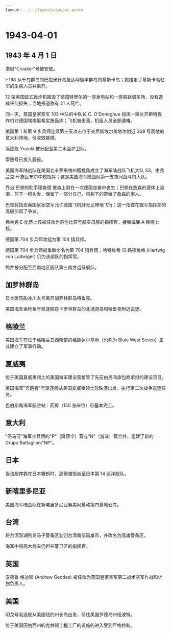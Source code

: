 ```yaml
---
layout: ../../layouts/Layout.astro
---
```


# 1943-04-01

## 1943 年 4 月 1 日

潜艇"Croaker"号被安放。

I-168
从千岛群岛的巴拉米什岛抵达阿留申群岛的基斯卡岛；她接走了基斯卡岛驻军的生病人员并离开。

12
架英国蚊式轰炸机摧毁了德国特里尔的一座发电站和一座铁路调车场，没有造成任何损失；当地报道称有
21 人死亡。

同一天，英国皇家空军 103 中队的中队长 C. O\'Donoghue
指挥一架兰开斯特轰炸机对德国埃梅里希实施轰炸；飞机被击落，机组人员全部遇难。

美国第 1 和第 9 步兵师连续第三天攻击位于突尼斯埃尔盖塔尔附近 369
号高地的意大利阵地，但收效甚微。

驱逐舰 Yuzuki 被分配至第二水面护卫队。

索恩号已投入服役。

美国海军陆战队在美国北卡罗来纳州樱桃角成立了海军陆战队飞机大队
S3，由弗兰克·H·施瓦布尔中校指挥；这是美国海军陆战队第一支夜间战斗机大队。

乔治·巴顿的助手理查德·詹森上尉在一次德国空袭中丧生；巴顿在詹森的遗体上流泪，剪下一绺头发，保留了一部分自己，将剩下的寄给了詹森的家人。

巴顿将指责英国皇家空军允许德国飞机肆无忌惮地飞行；这一指控在盟军指挥部的高层引起了争议。

弗兰克·E·比蒂上校被任命为哥伦比亚号航空母舰的指挥官，接替威廉·A·赫德上校。

德国第 704 步兵师改组为第 104 猎兵师。

德国第 704 步兵师被重新命名为第 704 猎兵团；哈特维希·冯·路德维格
(Hartwig von Ludwiger) 仍为该部队的指挥官。

鸭井被分配至西南地区舰队第三南方远征舰队。

## 加罗林群岛

日本医院船冰川丸号离开加罗林群岛特鲁克。

美国海军金枪鱼号驱逐舰在卡罗林群岛的北通道岛和特鲁克附近巡逻。

## 格陵兰

美国海军在位于格陵兰岛西南部的格朗达尔基地（也称为 Bluie West
Seven）正式建立了军事行动。

## 夏威夷

位于美国夏威夷领土的美国海军建设营接管了先前由民间承包商承担的建设项目。

美国海军"奔跑者"号驱逐舰从美国夏威夷领土珍珠港出发，执行第二次战争巡逻任务。

巴伯斯角海军航空站：药房（150 张床位）已基本完工。

## 意大利

"圣马可"海军步兵团的"P"（降落伞）营与"N"（游泳）营合并，组建了新的 Grupo
Battaglioni"NP"。

## 日本

当该舰停靠在日本舞鹤时，那贺被指派至日本第 14 巡洋舰队。

## 新喀里多尼亚

美国海军陆战队在新喀里多尼亚努美阿启动第四基地仓库。

## 台湾

将台湾澎湖列岛马子警备区划归台湾南部高雄市，并改名为高雄警备区。

海军中将高木武夫仍担任警卫区的指挥官。

## 英国

安德鲁·格迪斯 (Andrew Geddes)
被任命为英国皇家空军第二战术空军作战和计划负责人。

## 美国

明戈号驱逐舰从美国纽约州长岛出发，前往美国罗德岛州纽波特。

位于美国田纳西州的克林顿工程工厂的设施的进入受到严格控制。
